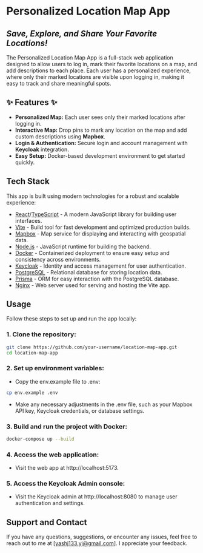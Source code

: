 # Personalized Location Map App

## _Save, Explore, and Share Your Favorite Locations!_

The Personalized Location Map App is a full-stack web application designed to allow users to log in, mark their favorite locations on a map, and add descriptions to each place. Each user has a personalized experience, where only their marked locations are visible upon logging in, making it easy to track and share meaningful spots.

## ✨ Features ✨

- **Personalized Map:** Each user sees only their marked locations after logging in.
- **Interactive Map:** Drop pins to mark any location on the map and add custom descriptions using **Mapbox**.
- **Login & Authentication:** Secure login and account management with **Keycloak** integration.
- **Easy Setup:** Docker-based development environment to get started quickly.

## Tech Stack

This app is built using modern technologies for a robust and scalable experience:

- [React]/[TypeScript] - A modern JavaScript library for building user interfaces.
- [Vite] - Build tool for fast development and optimized production builds.
- [Mapbox] - Map service for displaying and interacting with geospatial data.
- [Node.js] - JavaScript runtime for building the backend.
- [Docker] - Containerized deployment to ensure easy setup and consistency across environments.
- [Keycloak] - Identity and access management for user authentication.
- [PostgreSQL] - Relational database for storing location data.
- [Prisma] - ORM for easy interaction with the PostgreSQL database.
- [Nginx] - Web server used for serving and hosting the Vite app.

## Usage

Follow these steps to set up and run the app locally:

### 1. Clone the repository:
```bash
git clone https://github.com/your-username/location-map-app.git
cd location-map-app
```

### 2. Set up environment variables:
- Copy the env.example file to .env:
```bash
cp env.example .env
```
- Make any necessary adjustments in the .env file, such as your Mapbox API key, Keycloak credentials, or database settings.

### 3. Build and run the project with Docker:
```bash
docker-compose up --build
```

### 4. Access the web application:
- Visit the web app at http://localhost:5173.

### 5. Access the Keycloak Admin console:
- Visit the Keycloak admin at http://localhost:8080 to manage user authentication and settings.

## Support and Contact

If you have any questions, suggestions, or encounter any issues, feel free to reach out to me at [yashj133.yj@gmail.com]. I appreciate your feedback.

[React]: <https://reactjs.org/>
[TypeScript]: <https://www.typescriptlang.org/>
[Node.js]: <https://nodejs.org/>
[Docker]: <https://www.docker.com/>
[Keycloak]: <https://www.keycloak.org/>
[PostgreSQL]: <https://www.postgresql.org/>
[Prisma]: <https://www.prisma.io/>
[Vite]: <https://vitejs.dev/>
[Nginx]: <https://www.nginx.com/>
[Mapbox]: <https://www.mapbox.com/>
